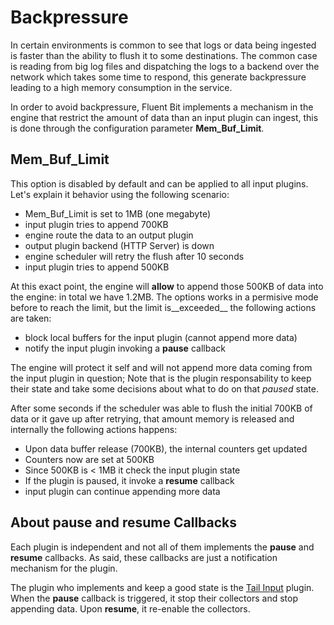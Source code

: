 # Backpressure

In certain environments is common to see that logs or data being ingested is faster than the ability to flush it to some destinations. The common case is reading from big log files and dispatching the logs to a backend over the network which takes some time to respond, this generate backpressure leading to a high memory consumption in the service.

In order to avoid backpressure, Fluent Bit implements a mechanism in the engine that restrict the amount of data than an input plugin can ingest, this is done through the configuration parameter __Mem_Buf_Limit__.

## Mem_Buf_Limit

This option is disabled by default and can be applied to all input plugins. Let's explain it behavior using the following scenario:

- Mem\_Buf\_Limit is set to 1MB (one megabyte)
- input plugin tries to append 700KB
- engine route the data to an output plugin
- output plugin backend (HTTP Server) is down
- engine scheduler will retry the flush after 10 seconds
- input plugin tries to append 500KB

At this exact point, the engine will __allow__ to append those 500KB of data into the engine: in total we have 1.2MB. The options works in a permisive mode before to reach the limit, but the limit is__exceeded__ the following actions are taken:

- block local buffers for the input plugin (cannot append more data)
- notify the input plugin invoking a __pause__ callback

The engine will protect it self and will not append more data coming from the input plugin in question; Note that is the plugin responsability to keep their state and take some decisions about what to do on that _paused_ state.

After some seconds if the scheduler was able to flush the initial 700KB of data or it gave up after retrying, that amount memory is released and internally the following actions happens:

- Upon data buffer release (700KB), the internal counters get updated
- Counters now are set at 500KB
- Since 500KB is < 1MB it check the input plugin state
- If the plugin is paused, it invoke a __resume__ callback
- input plugin can continue appending more data

## About pause and resume Callbacks

Each plugin is independent and not all of them implements the __pause__ and __resume__ callbacks. As said, these callbacks are just a notification mechanism for the plugin.

The plugin who implements and keep a good state is the [Tail Input](../input/tail.md) plugin. When the __pause__ callback is triggered, it stop their collectors and stop appending data. Upon __resume__, it re-enable the collectors.
